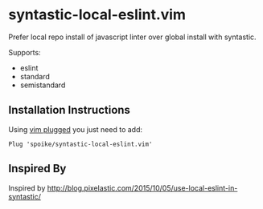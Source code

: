 # syntastic-local-eslint.vim

Prefer local repo install of javascript linter over global install with syntastic.

Supports:

* eslint
* standard
* semistandard

## Installation Instructions

Using [vim plugged](https://github.com/junegunn/vim-plug) you just need to add:

```
Plug 'spoike/syntastic-local-eslint.vim'
```

## Inspired By

Inspired by http://blog.pixelastic.com/2015/10/05/use-local-eslint-in-syntastic/
